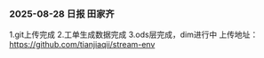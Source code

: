 ### 2025-08-28 日报 田家齐
1.git上传完成
2.工单生成数据完成
3.ods层完成，dim进行中
上传地址：https://github.com/tianjiaqii/stream-env